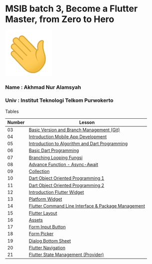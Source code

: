# MSIB batch 3, Become a Flutter Master, from Zero to Hero

<img src="https://raw.githubusercontent.com/ABSphreak/ABSphreak/master/gifs/Hi.gif" width="150px">

### Name : Akhmad Nur Alamsyah
### Univ : Institut Teknologi Telkom Purwokerto

Tables

|Number |Lesson |
|----- |----- |
|03 | [Basic Version and Branch Management (Git)](https://github.com/Madd-G/flutter-Akhmad-Nur-Alamsyah/tree/main/03_Basic%20Version%20and%20Branch%20Management%20(Git)) | 
|04 | [Introduction Mobile App Development](https://github.com/Madd-G/flutter-Akhmad-Nur-Alamsyah/tree/main/04_Introduction%20Mobile%20App%20Development) |
|05 | [Introduction to Algorithm and Dart Programming](https://github.com/Madd-G/flutter-Akhmad-Nur-Alamsyah/tree/main/05_Introduction%20to%20Algorithm%20and%20Dart%20Programming) |
|06 | [Basic Dart Programming](https://github.com/Madd-G/flutter-Akhmad-Nur-Alamsyah/tree/main/06_Basic%20Dart%20Programming) |
|07 | [Branching Looping Fungsi](https://github.com/Madd-G/flutter-Akhmad-Nur-Alamsyah/tree/main/07_Branching%20Looping%20Function) |
|08 | [Advance Function - Async-Await](https://github.com/Madd-G/flutter-Akhmad-Nur-Alamsyah/tree/main/08_Advance%20Function-%20Async-Await) |
|09 | [Collection](https://github.com/Madd-G/flutter-Akhmad-Nur-Alamsyah/tree/main/09_Collection) |
|10 | [Dart Object Oriented Programming 1](https://github.com/Madd-G/flutter-Akhmad-Nur-Alamsyah/tree/main/10_Dart%20Object%20Oriented%20Programming%201) |
|11 | [Dart Object Oriented Programming 2](https://github.com/Madd-G/flutter-Akhmad-Nur-Alamsyah/tree/main/11_Dart%20Object%20Oriented%20Programming%202) |
|12 | [Introduction Flutter Widget](https://github.com/Madd-G/flutter-Akhmad-Nur-Alamsyah/tree/main/12_Introduction%20Flutter%20Widget) |
|13 | [Platform Widget](https://github.com/Madd-G/flutter-Akhmad-Nur-Alamsyah/tree/main/13_Platform%20Widget) |
|14 | [Flutter Command Line Interface & Package Management](https://github.com/Madd-G/flutter-Akhmad-Nur-Alamsyah/tree/main/14_Flutter%20CLI%20and%20Package%20Management) |
|15 | [Flutter Layout](https://github.com/Madd-G/flutter-Akhmad-Nur-Alamsyah/tree/main/15_Flutter%20Layout) |
|16 | [Assets](https://github.com/Madd-G/flutter-Akhmad-Nur-Alamsyah/tree/main/16_Assets) |
|17 | [Form Input Button](https://github.com/Madd-G/flutter-Akhmad-Nur-Alamsyah/tree/main/17_Form%20Input%20Button) |
|18 | [Form Picker](https://github.com/Madd-G/flutter-Akhmad-Nur-Alamsyah/tree/main/18_Form%20Picker) |
|19 | [Dialog Bottom Sheet](https://github.com/Madd-G/flutter-Akhmad-Nur-Alamsyah/tree/main/19_Dialog%20Bottom%20Sheet) |
|20 | [Flutter Navigation](https://github.com/Madd-G/flutter-Akhmad-Nur-Alamsyah/tree/main/20_Flutter%20Navigation) |
|21 | [Flutter State Management (Provider)](https://github.com/Madd-G/flutter-Akhmad-Nur-Alamsyah/tree/main/21_Flutter%20Global%20State%20Management) |